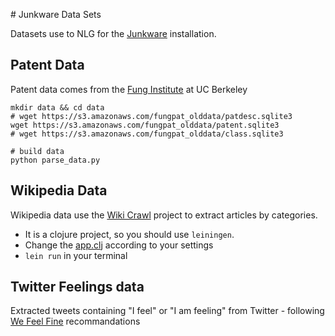 # Junkware Data Sets

Datasets use to NLG for the [Junkware](http://junkware.io) installation.

## Patent Data

Patent data comes from the [Fung Institute](https://github.com/funginstitute/downloads) at UC Berkeley

    mkdir data && cd data
    # wget https://s3.amazonaws.com/fungpat_olddata/patdesc.sqlite3
    wget https://s3.amazonaws.com/fungpat_olddata/patent.sqlite3
    # wget https://s3.amazonaws.com/fungpat_olddata/class.sqlite3

    # build data
    python parse_data.py

## Wikipedia Data

Wikipedia data use the [Wiki Crawl](https://github.com/guokr/wikicrawl) project to extract articles by categories. 

* It is a clojure project, so you should use ``leiningen``. 
* Change the [app.clj](https://github.com/guokr/wikicrawl/blob/master/src/wikicrawl/app.clj) according to your settings
* ``lein run`` in your terminal

## Twitter Feelings data

Extracted tweets containing "I feel" or "I am feeling" from Twitter - following [We Feel Fine](http://wefeelfine.org/methodology.html) recommandations

